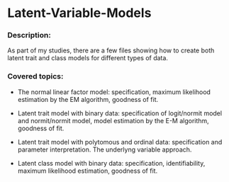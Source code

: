 # Latent-Variable-Models
### Description: 
As part of my studies, there are a few files showing how to create both latent trait and class models for different types of data.

### Covered topics:
- The normal linear factor model: specification, maximum likelihood estimation by the EM algorithm, goodness of fit.

- Latent trait model with binary data: specification of logit/normit model and normit/normit model, model estimation by the E-M algorithm, goodness of fit.

- Latent trait model with polytomous and ordinal data: specification and parameter interpretation. The underlyng variable approach.

- Latent class model with binary data: specification, identifiability, maximum likelihood estimation, goodness of fit.
